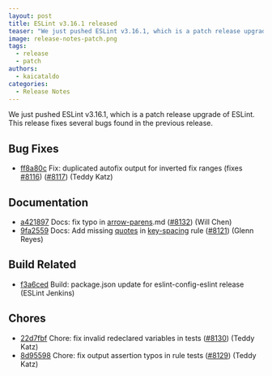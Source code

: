 ```yaml
---
layout: post
title: ESLint v3.16.1 released
teaser: "We just pushed ESLint v3.16.1, which is a patch release upgrade of ESLint. This release  fixes several bugs found in the previous release."
image: release-notes-patch.png
tags:
  - release
  - patch
authors:
  - kaicataldo
categories:
  - Release Notes
---
```


We just pushed ESLint v3.16.1, which is a patch release upgrade of ESLint. This release  fixes several bugs found in the previous release.










## Bug Fixes


* [ff8a80c](https://github.com/eslint/eslint/commit/ff8a80c) Fix: duplicated autofix output for inverted fix ranges (fixes [#8116](https://github.com/eslint/eslint/issues/8116)) ([#8117](https://github.com/eslint/eslint/issues/8117)) (Teddy Katz)




## Documentation


* [a421897](https://github.com/eslint/eslint/commit/a421897) Docs: fix typo in [arrow-parens](/docs/rules/arrow-parens).md ([#8132](https://github.com/eslint/eslint/issues/8132)) (Will Chen)
* [9fa2559](https://github.com/eslint/eslint/commit/9fa2559) Docs: Add missing [quotes](/docs/rules/quotes) in [key-spacing](/docs/rules/key-spacing) rule ([#8121](https://github.com/eslint/eslint/issues/8121)) (Glenn Reyes)






## Build Related


* [f3a6ced](https://github.com/eslint/eslint/commit/f3a6ced) Build: package.json update for eslint-config-eslint release (ESLint Jenkins)




## Chores


* [22d7fbf](https://github.com/eslint/eslint/commit/22d7fbf) Chore: fix invalid redeclared variables in tests ([#8130](https://github.com/eslint/eslint/issues/8130)) (Teddy Katz)
* [8d95598](https://github.com/eslint/eslint/commit/8d95598) Chore: fix output assertion typos in rule tests ([#8129](https://github.com/eslint/eslint/issues/8129)) (Teddy Katz)
